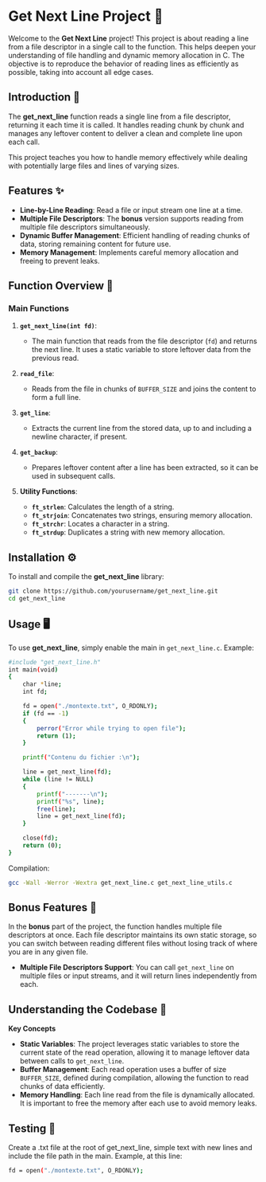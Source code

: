 # Get Next Line Project 📜

Welcome to the **Get Next Line** project! This project is about reading a line from a file descriptor in a single call to the function. This helps deepen your understanding of file handling and dynamic memory allocation in C. The objective is to reproduce the behavior of reading lines as efficiently as possible, taking into account all edge cases.

## Introduction 🎯

The **get_next_line** function reads a single line from a file descriptor, returning it each time it is called. It handles reading chunk by chunk and manages any leftover content to deliver a clean and complete line upon each call.

This project teaches you how to handle memory effectively while dealing with potentially large files and lines of varying sizes.

## Features ✨

- **Line-by-Line Reading**: Read a file or input stream one line at a time.
- **Multiple File Descriptors**: The **bonus** version supports reading from multiple file descriptors simultaneously.
- **Dynamic Buffer Management**: Efficient handling of reading chunks of data, storing remaining content for future use.
- **Memory Management**: Implements careful memory allocation and freeing to prevent leaks.

## Function Overview 🧩

### Main Functions

1. **`get_next_line(int fd)`**:
   - The main function that reads from the file descriptor (`fd`) and returns the next line. It uses a static variable to store leftover data from the previous read.

2. **`read_file`**:
   - Reads from the file in chunks of `BUFFER_SIZE` and joins the content to form a full line.

3. **`get_line`**:
   - Extracts the current line from the stored data, up to and including a newline character, if present.

4. **`get_backup`**:
   - Prepares leftover content after a line has been extracted, so it can be used in subsequent calls.

5. **Utility Functions**:
   - **`ft_strlen`**: Calculates the length of a string.
   - **`ft_strjoin`**: Concatenates two strings, ensuring memory allocation.
   - **`ft_strchr`**: Locates a character in a string.
   - **`ft_strdup`**: Duplicates a string with new memory allocation.

## Installation ⚙️

To install and compile the **get_next_line** library:

```bash
git clone https://github.com/yourusername/get_next_line.git
cd get_next_line
```

## Usage 🖥️

To use **get_next_line**, simply enable the main in `get_next_line.c`.
Example:
```bash
#include "get_next_line.h"
int	main(void)
{
	char *line;
	int fd;

	fd = open("./montexte.txt", O_RDONLY);
	if (fd == -1)
	{
		perror("Error while trying to open file");
		return (1);
	}

	printf("Contenu du fichier :\n");

	line = get_next_line(fd);
	while (line != NULL)
	{
		printf("-------\n");
		printf("%s", line);
		free(line);
		line = get_next_line(fd);
	}

	close(fd);
	return (0);
}
```
Compilation:
```bash
gcc -Wall -Werror -Wextra get_next_line.c get_next_line_utils.c
```
## Bonus Features 🌟

In the **bonus** part of the project, the function handles multiple file descriptors at once. Each file descriptor maintains its own static storage, so you can switch between reading different files without losing track of where you are in any given file.
- **Multiple File Descriptors Support**: You can call `get_next_line` on multiple files or input streams, and it will return lines independently from each.

## Understanding the Codebase 🧠

**Key Concepts** 
- **Static Variables**: The project leverages static variables to store the current state of the read operation, allowing it to manage leftover data between calls to `get_next_line`.
- **Buffer Management**: Each read operation uses a buffer of size `BUFFER_SIZE`, defined during compilation, allowing the function to read chunks of data efficiently.
- **Memory Handling**: Each line read from the file is dynamically allocated. It is important to free the memory after each use to avoid memory leaks.

## Testing 🧪

Create a .txt file at the root of get_next_line, simple text with new lines and include the file path in the main.
Example, at this line:
```bash
fd = open("./montexte.txt", O_RDONLY);
```

